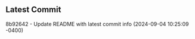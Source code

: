 
## Latest Commit
8b92642 - Update README with latest commit info (2024-09-04 10:25:09 -0400) <Yunxi-Zhou>
